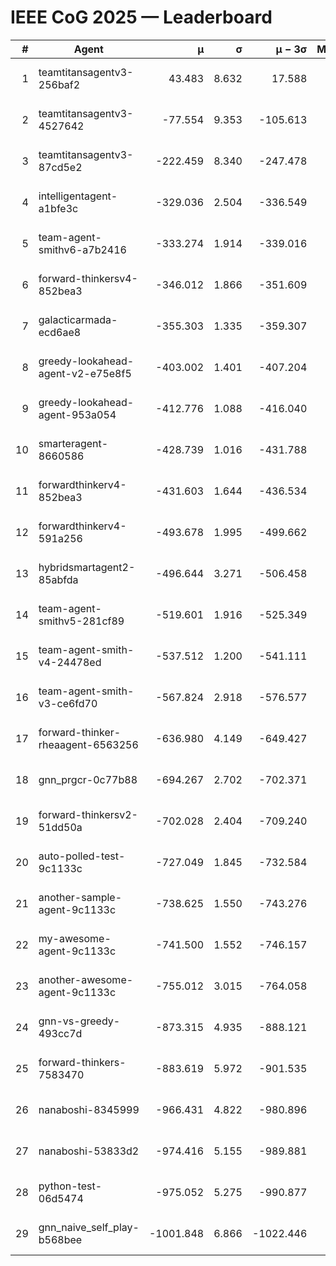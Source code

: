 # IEEE CoG 2025 — Leaderboard

| # | Agent | μ | σ | μ − 3σ | Matches | Updated |
|---:|---|---:|---:|---:|---:|---|
| 1 | teamtitansagentv3-256baf2 | 43.483 | 8.632 | 17.588 | 19996 | 2025-08-24 18:51 |
| 2 | teamtitansagentv3-4527642 | -77.554 | 9.353 | -105.613 | 19730 | 2025-08-24 18:51 |
| 3 | teamtitansagentv3-87cd5e2 | -222.459 | 8.340 | -247.478 | 20786 | 2025-08-24 18:51 |
| 4 | intelligentagent-a1bfe3c | -329.036 | 2.504 | -336.549 | 16591 | 2025-08-24 18:51 |
| 5 | team-agent-smithv6-a7b2416 | -333.274 | 1.914 | -339.016 | 19600 | 2025-08-24 18:51 |
| 6 | forward-thinkersv4-852bea3 | -346.012 | 1.866 | -351.609 | 15810 | 2025-08-24 18:51 |
| 7 | galacticarmada-ecd6ae8 | -355.303 | 1.335 | -359.307 | 18480 | 2025-08-24 18:51 |
| 8 | greedy-lookahead-agent-v2-e75e8f5 | -403.002 | 1.401 | -407.204 | 20180 | 2025-08-24 18:51 |
| 9 | greedy-lookahead-agent-953a054 | -412.776 | 1.088 | -416.040 | 18200 | 2025-08-24 18:51 |
| 10 | smarteragent-8660586 | -428.739 | 1.016 | -431.788 | 16412 | 2025-08-24 18:51 |
| 11 | forwardthinkerv4-852bea3 | -431.603 | 1.644 | -436.534 | 16417 | 2025-08-24 18:51 |
| 12 | forwardthinkerv4-591a256 | -493.678 | 1.995 | -499.662 | 16197 | 2025-08-24 18:51 |
| 13 | hybridsmartagent2-85abfda | -496.644 | 3.271 | -506.458 | 16371 | 2025-08-24 18:51 |
| 14 | team-agent-smithv5-281cf89 | -519.601 | 1.916 | -525.349 | 19040 | 2025-08-24 18:51 |
| 15 | team-agent-smith-v4-24478ed | -537.512 | 1.200 | -541.111 | 19916 | 2025-08-24 18:51 |
| 16 | team-agent-smith-v3-ce6fd70 | -567.824 | 2.918 | -576.577 | 20376 | 2025-08-24 18:51 |
| 17 | forward-thinker-rheaagent-6563256 | -636.980 | 4.149 | -649.427 | 18448 | 2025-08-24 18:51 |
| 18 | gnn_prgcr-0c77b88 | -694.267 | 2.702 | -702.371 | 17280 | 2025-08-24 18:51 |
| 19 | forward-thinkersv2-51dd50a | -702.028 | 2.404 | -709.240 | 19028 | 2025-08-24 18:51 |
| 20 | auto-polled-test-9c1133c | -727.049 | 1.845 | -732.584 | 20220 | 2025-08-24 18:51 |
| 21 | another-sample-agent-9c1133c | -738.625 | 1.550 | -743.276 | 19700 | 2025-08-24 18:51 |
| 22 | my-awesome-agent-9c1133c | -741.500 | 1.552 | -746.157 | 19720 | 2025-08-24 18:51 |
| 23 | another-awesome-agent-9c1133c | -755.012 | 3.015 | -764.058 | 21100 | 2025-08-24 18:51 |
| 24 | gnn-vs-greedy-493cc7d | -873.315 | 4.935 | -888.121 | 15280 | 2025-08-24 18:51 |
| 25 | forward-thinkers-7583470 | -883.619 | 5.972 | -901.535 | 18180 | 2025-08-24 18:51 |
| 26 | nanaboshi-8345999 | -966.431 | 4.822 | -980.896 | 15990 | 2025-08-24 18:51 |
| 27 | nanaboshi-53833d2 | -974.416 | 5.155 | -989.881 | 15280 | 2025-08-24 18:51 |
| 28 | python-test-06d5474 | -975.052 | 5.275 | -990.877 | 15730 | 2025-08-24 18:51 |
| 29 | gnn_naive_self_play-b568bee | -1001.848 | 6.866 | -1022.446 | 15740 | 2025-08-24 18:51 |
